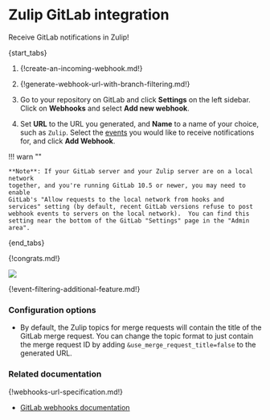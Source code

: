 # Zulip GitLab integration

Receive GitLab notifications in Zulip!

{start_tabs}

1. {!create-an-incoming-webhook.md!}

1. {!generate-webhook-url-with-branch-filtering.md!}

1. Go to your repository on GitLab and click **Settings** on the left
   sidebar.  Click on **Webhooks** and select **Add new webhook**.

1. Set **URL** to the URL you generated, and **Name** to a name of your
   choice, such as `Zulip`. Select the [events](#filtering-incoming-events)
   you would like to receive notifications for, and click **Add Webhook**.

!!! warn ""

    **Note**: If your GitLab server and your Zulip server are on a local network
    together, and you're running GitLab 10.5 or newer, you may need to enable
    GitLab's "Allow requests to the local network from hooks and
    services" setting (by default, recent GitLab versions refuse to post
    webhook events to servers on the local network).  You can find this
    setting near the bottom of the GitLab "Settings" page in the "Admin area".

{end_tabs}

{!congrats.md!}

![](/static/images/integrations/gitlab/001.png)

{!event-filtering-additional-feature.md!}

### Configuration options

* By default, the Zulip topics for merge requests will contain the title
  of the GitLab merge request. You can change the topic format to just
  contain the merge request ID by adding `&use_merge_request_title=false`
  to the generated URL.

### Related documentation

{!webhooks-url-specification.md!}
* [GitLab webhooks documentation](https://docs.gitlab.com/user/project/integrations/webhooks/#create-a-webhook)
